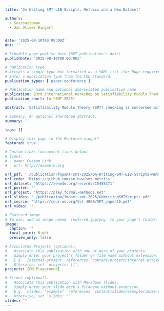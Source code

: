 ```yaml
---
title: 'On Writing SMT-LIB Scripts: Metrics and a New Dataset'

authors:
  - Soaibuzzaman
  - Jan Oliver Ringert


date: '2025-08-10T00:00:00Z'
doi: ''

# Schedule page publish date (NOT publication's date).
publishDate: '2025-08-10T00:00:00Z'

# Publication type.
# Accepts a single type but formatted as a YAML list (for Hugo requirements).
# Enter a publication type from the CSL standard.
publication_types: ['paper-conference']

# Publication name and optional abbreviated publication name.
publication: 23rd International Workshop on Satisfiability Modulo Theories
publication_short: In *SMT 2025*

abstract: 'Satisfiability Modulo Theory (SMT) checking is concerned with checking the satisfiability of first-order formulas with respect to some background theories. The SMT-LIB format is a standardized language for scripts expressing SMT problems.<br>Popular datasets of SMT-LIB scripts have been collected for benchmarking SMT solvers. Rather than focusing on evaluating SMT solvers, our work focuses on exploring how novice users write SMT-LIB scripts. We present a dataset of SMT-LIB scripts with fine-grained editing paths. The dataset consists of 2,415 editing paths with a total of 18,133 SMT-LIB scripts. All scripts were collected from a web-based interface for the Z3 SMT solver in educational settings.<br>We analyze the dataset in terms of sizes of scripts, errors users make, similarities of consecutive scripts, editing distances, and edit steps required to fix errors. We make the dataset and the code for computing our metrics available for future research on language design, tool support, and teaching materials.'

# Summary. An optional shortened abstract.
summary: ''

tags: []

# Display this page in the Featured widget?
featured: true

# Custom links (uncomment lines below)
# links:
# - name: Custom Link
#   url: http://example.org

url_pdf: './publication/fmpsmt-smt-2025/On-Writing-SMT-LIB-Scripts-Metrics-and-a-New-Dataset-SMT25.pdf'
url_code: 'https://github.com/se-buw/smt-metrics'
url_dataset: 'https://zenodo.org/records/15488371'
url_poster: ''
url_project: 'https://play.formal-methods.net'
url_slides: './publication/fmpsmt-smt-2025/OnWritingSMTScripts.pdf'
url_source: 'https://ceur-ws.org/Vol-4008/SMT_paper15.pdf'
url_video: ''

# Featured image
# To use, add an image named `featured.jpg/png` to your page's folder.
image:
  caption: ''
  focal_point: Right
  preview_only: false

# Associated Projects (optional).
#   Associate this publication with one or more of your projects.
#   Simply enter your project's folder or file name without extension.
#   E.g. `internal-project` references `content/project/internal-project/index.md`.
#   Otherwise, set `projects: []`.
projects: [FM Playground]

# Slides (optional).
#   Associate this publication with Markdown slides.
#   Simply enter your slide deck's filename without extension.
#   E.g. `slides: "example"` references `content/slides/example/index.md`.
#   Otherwise, set `slides: ""`.
slides: ""
---
```

